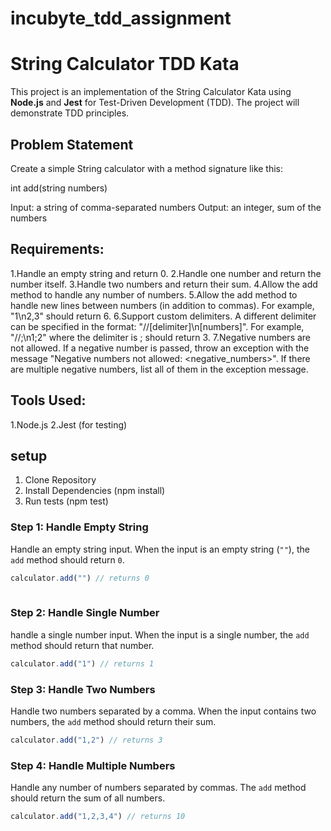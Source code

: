 # incubyte_tdd_assignment

# String Calculator TDD Kata

This project is an implementation of the String Calculator Kata using **Node.js** and **Jest** for Test-Driven Development (TDD). The project will demonstrate TDD principles.

## Problem Statement

Create a simple String calculator with a method signature like this:

int add(string numbers)

Input: a string of comma-separated numbers
Output: an integer, sum of the numbers

## Requirements:
1.Handle an empty string and return 0.
2.Handle one number and return the number itself.
3.Handle two numbers and return their sum.
4.Allow the add method to handle any number of numbers.
5.Allow the add method to handle new lines between numbers (in addition to commas). For example, "1\n2,3" should return 6.
6.Support custom delimiters. A different delimiter can be specified in the format: "//[delimiter]\n[numbers]". For example, "//;\n1;2" where the delimiter is ; should return 3.
7.Negative numbers are not allowed. If a negative number is passed, throw an exception with the message "Negative numbers not allowed: <negative_numbers>". If there are multiple negative numbers, list all of them in the exception message.

## Tools Used:
1.Node.js
2.Jest (for testing)

## setup
1. Clone Repository
2. Install Dependencies (npm install)
3. Run tests (npm test)

### Step 1: Handle Empty String

 Handle an empty string input. When the input is an empty string (`""`), the `add` method should return `0`.

```js
calculator.add("") // returns 0
 
 ```
 ### Step 2: Handle Single Number

 handle a single number input. When the input is a single number, the `add` method should return that number.

```js
calculator.add("1") // returns 1
```

### Step 3: Handle Two Numbers

Handle two numbers separated by a comma. When the input contains two numbers, the `add` method should return their sum.

```js
calculator.add("1,2") // returns 3
```
### Step 4: Handle Multiple Numbers

Handle any number of numbers separated by commas. The `add` method should return the sum of all numbers.

```js
calculator.add("1,2,3,4") // returns 10
```